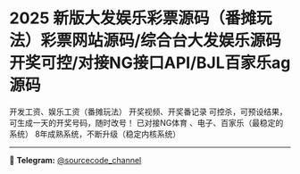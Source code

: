 # 2025 新版大发娱乐彩票源码（番摊玩法）彩票网站源码/综合台大发娱乐源码开奖可控/对接NG接口API/BJL百家乐ag源码

开发工资、娱乐工资（番摊玩法）
开奖视频、开奖番记录
可控杀，可预设结果，可生成一天的开奖号码，随时改号！
已对接NG体育 、电子、百家乐（最稳定的系统）
8年成熟系统，不断升级（稳定内核系统）

---
📢 **Telegram:** [@sourcecode_channel](https://t.me/sourcecode_channel)
